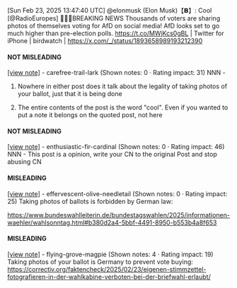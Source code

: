 [Sun Feb 23, 2025 13:47:40 UTC] @elonmusk (Elon Musk)【𝗕】: Cool [@RadioEuropes] 🚨🇩🇪BREAKING NEWS Thousands of voters are sharing photos of themselves voting for AfD on social media! AfD looks set to go much higher than pre-election polls. https://t.co/MWjKcs0gBL | Twitter for iPhone | birdwatch | https://x.com/_/status/1893658989193212390

#### NOT MISLEADING

[[view note]](https://x.com/i/birdwatch/n/1893721432175329763) - carefree-trail-lark (Shown notes: 0 · Rating impact: 31)
NNN -

1. Nowhere in either post does it talk about the legality of taking photos of your ballot, just that it is being done

2. The entire contents of the post is the word "cool". Even if you wanted to put a note it belongs on the quoted post, not here

#### NOT MISLEADING

[[view note]](https://x.com/i/birdwatch/n/1893665072993415437) - enthusiastic-fir-cardinal (Shown notes: 0 · Rating impact: 46)
NNN - This post is a opinion, write your CN to the original Post and stop abusing CN

#### MISLEADING

[[view note]](https://x.com/i/birdwatch/n/1893665362274619497) - effervescent-olive-needletail (Shown notes: 0 · Rating impact: 25)
Taking photos of ballots is forbidden by German law:

https://www.bundeswahlleiterin.de/bundestagswahlen/2025/informationen-waehler/wahlsonntag.html#b380d2a4-5bbf-4491-8950-b553b4a8f653

#### MISLEADING

[[view note]](https://x.com/i/birdwatch/n/1893662486303473683) - flying-grove-magpie (Shown notes: 4 · Rating impact: 19)
Taking photos of your ballot is Germany to prevent vote buying:  https://correctiv.org/faktencheck/2025/02/23/eigenen-stimmzettel-fotografieren-in-der-wahlkabine-verboten-bei-der-briefwahl-erlaubt/ 
